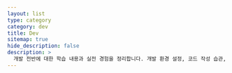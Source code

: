 ```yaml
---
layout: list
type: category
category: dev
title: Dev
sitemap: true
hide_description: false
description: >
  개발 전반에 대한 학습 내용과 실전 경험을 정리합니다. 개발 환경 설정, 코드 작성 습관, 구조 설계 등 폭넓은 개발 지식을 공유합니다.
---
```

